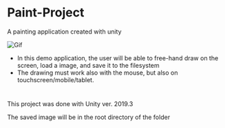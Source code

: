 # Paint-Project
 A painting application created with unity
 
![Gif](https://user-images.githubusercontent.com/26629624/87857236-78730c00-c925-11ea-9372-ec9af6d2eeb8.gif)

- In this demo application, the user will be able to free-hand draw on the screen, load a image, and save it to the filesystem
- The drawing must work also with the mouse, but also on touchscreen/mobile/tablet.

#
This project was done with Unity ver. 2019.3

The saved image will be in the root directory of the folder
